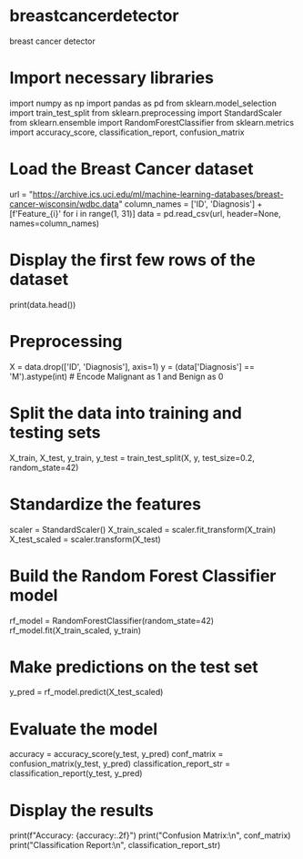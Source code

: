 # breastcancerdetector
breast cancer detector
# Import necessary libraries
import numpy as np
import pandas as pd
from sklearn.model_selection import train_test_split
from sklearn.preprocessing import StandardScaler
from sklearn.ensemble import RandomForestClassifier
from sklearn.metrics import accuracy_score, classification_report, confusion_matrix

# Load the Breast Cancer dataset
url = "https://archive.ics.uci.edu/ml/machine-learning-databases/breast-cancer-wisconsin/wdbc.data"
column_names = ['ID', 'Diagnosis'] + [f'Feature_{i}' for i in range(1, 31)]
data = pd.read_csv(url, header=None, names=column_names)

# Display the first few rows of the dataset
print(data.head())

# Preprocessing
X = data.drop(['ID', 'Diagnosis'], axis=1)
y = (data['Diagnosis'] == 'M').astype(int)  # Encode Malignant as 1 and Benign as 0

# Split the data into training and testing sets
X_train, X_test, y_train, y_test = train_test_split(X, y, test_size=0.2, random_state=42)

# Standardize the features
scaler = StandardScaler()
X_train_scaled = scaler.fit_transform(X_train)
X_test_scaled = scaler.transform(X_test)

# Build the Random Forest Classifier model
rf_model = RandomForestClassifier(random_state=42)
rf_model.fit(X_train_scaled, y_train)

# Make predictions on the test set
y_pred = rf_model.predict(X_test_scaled)

# Evaluate the model
accuracy = accuracy_score(y_test, y_pred)
conf_matrix = confusion_matrix(y_test, y_pred)
classification_report_str = classification_report(y_test, y_pred)

# Display the results
print(f"Accuracy: {accuracy:.2f}")
print("Confusion Matrix:\n", conf_matrix)
print("Classification Report:\n", classification_report_str)

